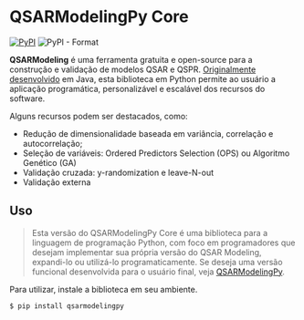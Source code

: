# QSARModelingPy Core

[![PyPI](https://img.shields.io/pypi/v/qsarmodelingpy)](https://pypi.org/project/qsarmodelingpy/)
![PyPI - Format](https://img.shields.io/pypi/format/qsarmodelingpy)

**QSARModeling** é uma ferramenta gratuita e open-source para a construção e validação de modelos QSAR e QSPR. [Originalmente desenvolvido](https://doi.org/10.1590/S0100-40422013000400013) em Java, esta biblioteca em Python permite ao usuário a aplicação programática, personalizável e escalável dos recursos do software.

Alguns recursos podem ser destacados, como:

-   Redução de dimensionalidade baseada em variância, correlação e autocorrelação;
-   Seleção de variáveis: Ordered Predictors Selection (OPS) ou Algoritmo Genético (GA)
-   Validação cruzada: y-randomization e leave-N-out
-   Validação externa

## Uso

> Esta versão do QSARModelingPy Core é uma biblioteca para a linguagem de programação Python, com foco em programadores que desejam implementar sua própria versão do QSAR Modeling, expandi-lo ou utilizá-lo programaticamente. Se deseja uma versão funcional desenvolvida para o usuário final, veja [QSARModelingPy](https://github.com/hellmrf/QSARModelingPy).

Para utilizar, instale a biblioteca em seu ambiente.

```sh
$ pip install qsarmodelingpy
```
